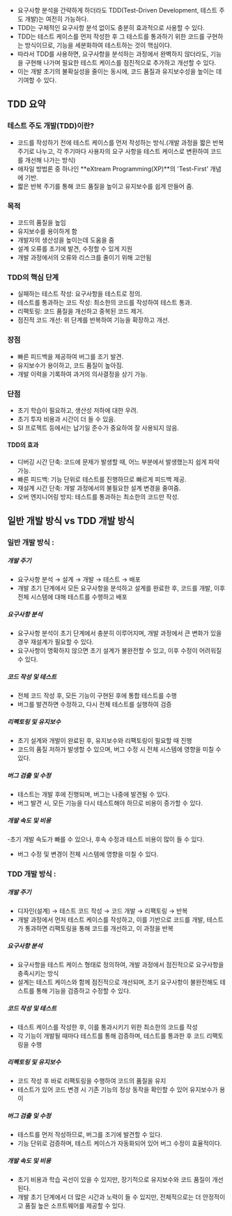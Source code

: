 - 요구사항 분석을 간략하게 하더라도 TDD(Test-Driven Development, 테스트 주도 개발)는 여전히 가능하다.
- TDD는 구체적인 요구사항 분석 없이도 충분히 효과적으로 사용할 수 있다.
- TDD는 테스트 케이스를 먼저 작성한 후 그 테스트를 통과하기 위한 코드를 구현하는 방식이므로, 기능을 세분화하여 테스트하는 것이 핵심이다.
- 따라서 TDD를 사용하면, 요구사항을 분석하는 과정에서 완벽하지 않더라도, 기능을 구현해 나가며 필요한 테스트 케이스를 점진적으로 추가하고 개선할 수 있다.
- 이는 개발 초기의 불확실성을 줄이는 동시에, 코드 품질과 유지보수성을 높이는 데 기여할 수 있다.

## TDD 요약
### 테스트 주도 개발(TDD)이란?

- 코드를 작성하기 전에 테스트 케이스를 먼저 작성하는 방식.(개발 과정을 짧은 반복 주기로 나누고, 각 주기마다 사용자의 요구 사항을 테스트 케이스로 변환하여 코드를 개선해 나가는 방식)
- 애자일 방법론 중 하나인 **eXtream Programming(XP)**의 'Test-First' 개념에 기반.
- 짧은 반복 주기를 통해 코드 품질을 높이고 유지보수를 쉽게 만들어 줌.

### 목적
- 코드의 품질을 높임
- 유지보수를 용이하게 함
- 개발자의 생산성을 높이는데 도움을 줌
- 설계 오류를 초기에 발견, 수정할 수 있게 지원
- 개발 과정에서의 오류와 리스크를 줄이기 위해 고안됨

### TDD의 핵심 단계
- 실패하는 테스트 작성: 요구사항을 테스트로 정의.
- 테스트를 통과하는 코드 작성: 최소한의 코드를 작성하여 테스트 통과.
- 리팩토링: 코드 품질을 개선하고 중복된 코드 제거.
- 점진적 코드 개선: 위 단계를 반복하여 기능을 확장하고 개선.

### 장점
- 빠른 피드백을 제공하여 버그를 조기 발견.
- 유지보수가 용이하고, 코드 품질이 높아짐.
- 개발 이력을 기록하여 과거의 의사결정을 상기 가능.

### 단점
- 초기 학습이 필요하고, 생산성 저하에 대한 우려.
- 초기 투자 비용과 시간이 더 들 수 있음.
- SI 프로젝트 등에서는 납기일 준수가 중요하여 잘 사용되지 않음.

#### TDD의 효과
- 디버깅 시간 단축: 코드에 문제가 발생할 때, 어느 부분에서 발생했는지 쉽게 파악 가능.
- 빠른 피드백: 기능 단위로 테스트를 진행하므로 빠르게 피드백 제공.
- 재설계 시간 단축: 개발 과정에서의 불필요한 설계 변경을 줄여줌.
- 오버 엔지니어링 방지: 테스트를 통과하는 최소한의 코드만 작성.


## 일반 개발 방식 vs TDD 개발 방식
### 일반 개발 방식 :
##### 개발 주기
- 요구사항 분석 → 설계 → 개발 → 테스트 → 배포
- 개발 초기 단계에서 모든 요구사항을 분석하고 설계를 완료한 후, 코드를 개발, 이후 전체 시스템에 대해 테스트를 수행하고 배포

 ##### 요구사항 분석
 - 요구사항 분석이 초기 단계에서 충분히 이루어지며, 개발 과정에서 큰 변화가 있을 경우 재설계가 필요할 수 있다.
- 요구사항이 명확하지 않으면 초기 설계가 불완전할 수 있고, 이후 수정이 어려워질 수 있다.

##### 코드 작성 및 테스트

- 전체 코드 작성 후, 모든 기능이 구현된 후에 통합 테스트를 수행
- 버그를 발견하면 수정하고, 다시 전체 테스트를 실행하여 검증

##### 리펙토링 및 유지보수
- 초기 설계와 개발이 완료된 후, 유지보수와 리팩토링이 필요할 때 진행
- 코드의 품질 저하가 발생할 수 있으며, 버그 수정 시 전체 시스템에 영향을 미칠 수 있다.

##### 버그 검출 및 수정
- 테스트는 개발 후에 진행되며, 버그는 나중에 발견될 수 있다.
- 버그 발견 시, 모든 기능을 다시 테스트해야 하므로 비용이 증가할 수 있다.

##### 개발 속도 및 비용

-초기 개발 속도가 빠를 수 있으나, 후속 수정과 테스트 비용이 많이 들 수 있다.
- 버그 수정 및 변경이 전체 시스템에 영향을 미칠 수 있다.


### TDD 개발 방식 :
##### 개발 주기
- 디자인(설계) → 테스트 코드 작성 → 코드 개발 → 리팩토링 → 반복
- 개발 과정에서 먼저 테스트 케이스를 작성하고, 이를 기반으로 코드를 개발, 테스트가 통과하면 리팩토링을 통해 코드를 개선하고, 이 과정을 반복

 ##### 요구사항 분석
 - 요구사항을 테스트 케이스 형태로 정의하여, 개발 과정에서 점진적으로 요구사항을 충족시키는 방식
- 설계는 테스트 케이스와 함께 점진적으로 개선되며, 초기 요구사항이 불완전해도 테스트를 통해 기능을 검증하고 수정할 수 있다.

##### 코드 작성 및 테스트

- 테스트 케이스를 작성한 후, 이를 통과시키기 위한 최소한의 코드를 작성
- 각 기능이 개발될 때마다 테스트를 통해 검증하며, 테스트를 통과한 후 코드 리팩토링을 수행

##### 리펙토링 및 유지보수
- 코드 작성 후 바로 리팩토링을 수행하여 코드의 품질을 유지
- 테스트가 있어 코드 변경 시 기존 기능의 정상 동작을 확인할 수 있어 유지보수가 용이

##### 버그 검출 및 수정
- 테스트를 먼저 작성하므로, 버그를 조기에 발견할 수 있다.
- 기능 단위로 검증하며, 테스트 케이스가 자동화되어 있어 버그 수정이 효율적이다.

##### 개발 속도 및 비용

- 초기 비용과 학습 곡선이 있을 수 있지만, 장기적으로 유지보수와 코드 품질이 개선된다.
- 개발 초기 단계에서 더 많은 시간과 노력이 들 수 있지만, 전체적으로는 더 안정적이고 품질 높은 소프트웨어를 제공할 수 있다.

